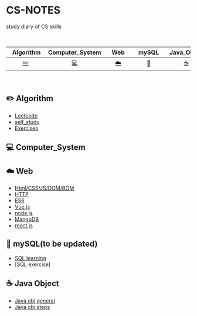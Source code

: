 # CS-NOTES
study diary of CS skills

<br>

|      &nbsp;&nbsp;Algorithm&nbsp;      |             Computer_System             | &nbsp;&nbsp;&nbsp;Web&nbsp;&nbsp;&nbsp; |     &nbsp;&nbsp;mySQL&nbsp;&nbsp;      |        &nbsp;Java_Object       | 
|:-------------------------------:|:---------------------------------------:|:---------------------------------------:|:--------------------------------:|:----------------------------------------:|
| [:pencil2:](#pencil2-Algorithm) | [:computer:](#computer-Computer_System) |          [:cloud:](#cloud-Web)          | [:floppy_disk:](#floppy_disk-mySQL) | [:coffee:](#coffee-Java_Object) |

<br>


## :pencil2:  Algorithm

- [Leetcode](https://github.com/TerryTxx/CS-Diary/blob/master/Algorithm/Leetcode.md)
- [self_study](https://github.com/TerryTxx/CS-Diary/blob/master/Algorithm/self_study.md)
- [Exercises](https://github.com/TerryTxx/CS-Diary/blob/master/Algorithm/Exercises.md)

## :computer: Computer_System

## :cloud: Web
- [Html/CSS/JS/DOM/BOM](https://github.com/TerryTxx/CS-Diary/blob/master/WebNote/html:css:js.md)
- [HTTP](https://github.com/TerryTxx/CS-Diary/blob/master/WebNote/http.md)
- [ES6](https://github.com/TerryTxx/CS-Diary/blob/master/WebNote/ES6.md)
- [Vue.js](https://github.com/TerryTxx/CS-Diary/blob/master/WebNote/Vue_js.md)
- [node.js](https://github.com/TerryTxx/CS-Diary/blob/master/WebNote/node_js.mda)
- [MangoDB](https://github.com/TerryTxx/CS-Diary/blob/master/WebNote/MangoDB.md)
- [react.js](https://github.com/TerryTxx/CS-Diary/blob/master/WebNote/react_js.md)

## :floppy_disk: mySQL(to be updated)

- [SQL learning](https://github.com/TerryTxx/CS-Diary/blob/master/mySQL/react_js.md)
- [SQL exercise]

## :coffee: Java Object

- [Java obj general](https://github.com/TerryTxx/CS-Diary/blob/master/Java-OBJ/object-general.md)
- [Java obj steps](https://github.com/TerryTxx/CS-Diary/blob/master/Java-OBJ/studyDiary.md)


